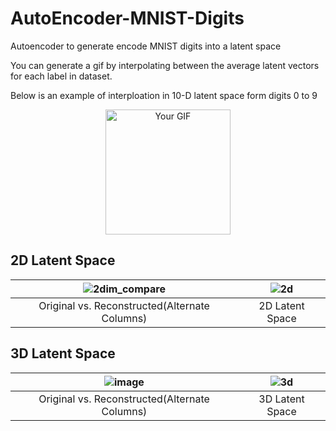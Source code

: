 # AutoEncoder-MNIST-Digits
Autoencoder to generate encode MNIST digits into a latent space

You can generate a gif by interpolating between the average latent vectors for each label in dataset.

Below is an example of interploation in 10-D latent space form digits 0 to 9

<p align="center">
  <img src="https://github.com/ChaitanyaKatti/AutoEncoder-MNIST-Digits/assets/96473570/32972636-977a-4042-b257-ebe3b5a4cdcb" alt="Your GIF" width="200" height="200">
</p>

## 2D Latent Space

![2dim_compare](https://github.com/ChaitanyaKatti/AutoEncoder-MNIST-Digits/assets/96473570/476342e6-ddcc-4a87-97de-b816a2a9a1fa) | ![2d](https://github.com/ChaitanyaKatti/AutoEncoder-MNIST-Digits/assets/96473570/a8eff706-0f89-4fb2-a545-c59b7af8cb49)
:-------------------------:|:-------------------------:
Original vs. Reconstructed(Alternate Columns)   | 2D Latent Space

## 3D Latent Space

![image](https://github.com/ChaitanyaKatti/AutoEncoder-MNIST-Digits/assets/96473570/0da5fbf0-8267-458e-9139-58fabde71a65) | ![3d](https://github.com/ChaitanyaKatti/AutoEncoder-MNIST-Digits/assets/96473570/77073ec4-4a2c-4ac7-83c0-f5ed521df548)
:-------------------------:|:-------------------------:
Original vs. Reconstructed(Alternate Columns)   | 3D Latent Space
